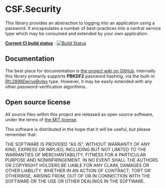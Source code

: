 # CSF.Security
This library provides an abstraction to logging into an application using a password.
It encapsulates a number of best-practices into a central service type which may be consumed and extended by your own application.

**[Current CI build status](https://github.com/csf-dev/CSF.Security/blob/master/.travis.yml)** : [![Build Status](https://travis-ci.org/csf-dev/CSF.Security.svg?branch=master)](https://travis-ci.org/csf-dev/CSF.Security/)

## Documentation
The best place for documentation is [the project wiki on GitHub].  Internally this library primarily supports **PBKDF2** password hashing, via the built-in [Rfc2898DeriveBytes] type.  However, it may be easily extended with any other password-verification algorithms.

[the project wiki on GitHub]: https://github.com/csf-dev/CSF.Security/wiki
[Rfc2898DeriveBytes]: https://msdn.microsoft.com/en-gb/library/system.security.cryptography.rfc2898derivebytes(v=vs.110).aspx

## Open source license
All source files within this project are released as open source software,
under the terms of [the MIT license].

[the MIT license]: http://opensource.org/licenses/MIT

This software is distributed in the hope that it will be useful, but please
remember that:

THE SOFTWARE IS PROVIDED "AS IS", WITHOUT WARRANTY OF ANY KIND, EXPRESS OR
IMPLIED, INCLUDING BUT NOT LIMITED TO THE WARRANTIES OF MERCHANTABILITY,
FITNESS FOR A PARTICULAR PURPOSE AND NONINFRINGEMENT. IN NO EVENT SHALL THE
AUTHORS OR COPYRIGHT HOLDERS BE LIABLE FOR ANY CLAIM, DAMAGES OR OTHER
LIABILITY, WHETHER IN AN ACTION OF CONTRACT, TORT OR OTHERWISE, ARISING FROM,
OUT OF OR IN CONNECTION WITH THE SOFTWARE OR THE USE OR OTHER DEALINGS IN
THE SOFTWARE.
